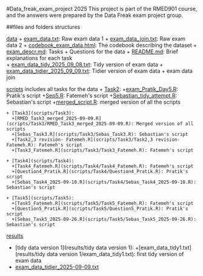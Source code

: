 #Data_freak_exam_project 2025
This project is part of the RMED901 course, and the answers were prepared by the Data Freak exam project group.

##files and folders structures

[data](data)
    + [exam_data.txt](data/exam_data.txt): Raw exam data 1
    + [exam_data_join.txt](data/exam_data_join.txt): Raw exam data 2
    + [codebook_exam_data.html](data/codebook_exam_data.html): The codebook describing the dataset
    + [exam_descr.md](data/exam_descr.md): Tasks + Questions for the data 
    + [README.md](data/README.md): Brief explanations for each task  
    + [exam_data_tidy_2025_09_08.txt](data/exam_data_tidy_2025_09_08.txt): Tidy version of exam data 
    + [exam_data_tidier_2025_09_09.txt](data/exam_data_tidier_2025_09_09.txt): Tidier version of exam data + exam data join

[scripts](scripts)
includes all tasks for the data 
    + [Task2](scripts/Task2): 
      +[exam_Pratik_Day5.R](scripts/Task2/exam_Pratik_Day5.R): Pratik's script 
      +[Sep5.R](scripts/Task2/Sep5.R): Fatemeh's script
      +[Sebastian_tidy_attempt.R](scripts/Task2/Sebastian_tidy_attempt.R): Sebastian's script
      +[merged_script.R](scripts/Task2/merged_script.R): merged version of all the scripts 
      
    + [Task3](scripts/Task3):
      +[RMED_Task3_merged_2025-09-09.R](scripts/Task3/RMED_Task3_merged_2025-09-09.R): Merged version of all scripts
      +[Sebas_Task3.R](scripts/Task3/Sebas_Task3.R): Sebastian's script
      +[Task2,3 revision- Fatemeh.R](scripts/Task3/Task2,3 revision- Fatemeh.R): Fatemeh's script
      +[Task3_Fatemeh.R](scripts/Task3/Task3_Fatemeh.R): Fatemeh's script
      
    + [Task4](scripts/Task4):
      +[Task4_Fatemeh.R](scripts/Task4/Task4_Fatemeh.R): Fatemeh's script
      +[Question4_Pratik.R](scripts/Task4/Question4_Pratik.R): Pratik's script
      +[Sebas_Task4_2025-09-10.R](scripts/Task4/Sebas_Task4_2025-09-10.R): Sebastian's script
      
    + [Task5](scripts/Task5):
      +[Task5_Fatemeh.R](scripts/Task5/Task5_Fatemeh.R): Fatemeh's script
      +[Question5_Pratik.R](scripts/Task5/Question5_Pratik.R): Pratik's script
      +[Sebas_Task5_2025-09-26.R](scripts/Task5/Sebas_Task5_2025-09-26.R): Sebastian's script
    
[results](results)  
   + [tidy data version 1](results/tidy data version 1):
     +[exam_data_tidy1.txt](results/tidy data version 1/exam_data_tidy1.txt): first tidy version of exam data 
   + [exam_data_tidier_2025-09-09.txt](results/exam_data_tidier_2025-09-09.txt)
     
    